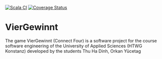 [![Scala CI](https://github.com/dinhth/VierGewinnt/actions/workflows/scala.yml/badge.svg?branch=10-Components&kill_cache=1)](https://github.com/dinhth/VierGewinnt/actions/workflows/scala.yml)
[![Coverage Status](https://coveralls.io/repos/github/dinhth/VierGewinnt/badge.svg?branch=10-Components&kill_cache=1)](https://coveralls.io/github/dinhth/VierGewinnt?branch=10-Components&kill_cache=1)
# VierGewinnt
The game VierGewinnt (Connect Four) is a software project for the course software engineering of the University of Applied Sciences (HTWG Konstanz) developed by the students Thu Ha Dinh, Orkan Yücetag
